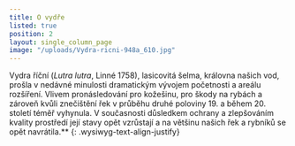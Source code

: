 ```yaml
---
title: O vydře
listed: true
position: 2
layout: single_column_page
image: "/uploads/Vydra-ricni-948a_610.jpg"
---
```

Vydra říční (*Lutra lutra*, Linné 1758), lasicovitá šelma, královna
našich vod, prošla v nedávné minulosti dramatickým vývojem početnosti a
areálu rozšíření. Vlivem pronásledování pro kožešinu, pro škody na
rybách a zároveň kvůli znečištění řek v průběhu druhé poloviny 19. a
během 20. století téměř vyhynula. V současnosti důsledkem ochrany a
zlepšováním kvality prostředí její stavy opět vzrůstají a na většinu
našich řek a rybníků se opět navrátila.**
{: .wysiwyg-text-align-justify}
